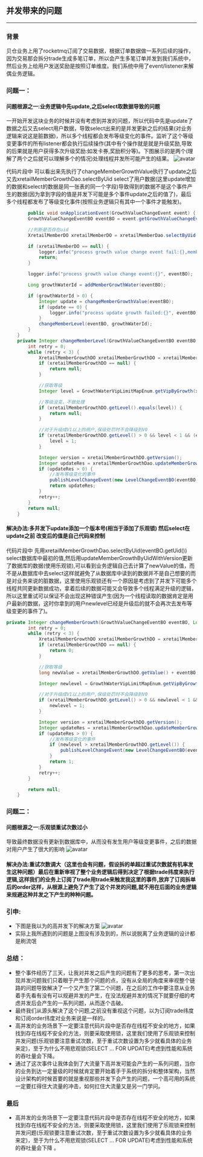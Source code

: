 ## 并发带来的问题
----

### 背景
贝仓业务上用了rocketmq订阅了交易数据，根据订单数据做一系列后续的操作，因为交易那会拆分trade生成多笔订单，所以会产生多笔订单并发到我们系统中，然后业务上给用户发送奖励是按照订单维度。我们系统中用了event/listener来解偶业务逻辑。

### 问题一：
#### 问题根源之一:业务逻辑中先update,之后select取数据导致的问题
一开始开发这块业务的时候并没有考虑到并发的问题，所以代码中先是update了数据之后又去select用户数据，导致select出来的是并发更新之后的结果(对业务逻辑来说这是脏数据)，所以多个线程都会发布等级变化的事件。监听了这个等级变更事件的所有listener都会执行后续操作(其中有个操作就是就是升级奖励,导致的后果就是用户获得多次升级奖励:如发卡券,奖励积分等)。下图展示的是两个(理解了两个之后就可以理解多个的情况)处理线程并发所可能产生的结果。
![avatar](https://github.com/shihuimiao/study-log/blob/master/WechatIMG65.png?raw=true)

代码片段中 可以看出来先执行了changeMemberGrowthValue执行了update之后又去xretailMemberGrowthDao.selectByUid select了用户数据(这里update增加的数据和select的数据是同一张表的同一个字段)导致得到的数据不是这个事件产生的数据(因为拿到字段的值是并发下可能是多个事件update之后的值了)，最后多个线程都发布了等级变化事件(按照业务逻辑只有其中一个事件才能触发)。
```java
        public void onApplicationEvent(GrowthValueChangeEvent event) {
        GrowthValueChangeEventBO eventBO = event.getGrowthValueChangeEventBO();

        //判断是否存在uid
        XretailMemberDO xretailMemberDO = xretailMemberDao.selectByUid(eventBO.getUid());

        if (xretailMemberDO == null) {
            logger.info("process growth value change event fail:{},member is not exists", eventBO);
            return;
        }

        logger.info("process growth value change event:{}", eventBO);

        Long growthWaterId = addMemberGrowthWater(eventBO);

        if (growthWaterId > 0) {
            Integer update = changeMemberGrowthValue(eventBO);
            if (update == 0) {
                logger.info("process update growth failed:{}", eventBO);
            }
            changeMemberLevel(eventBO, growthWaterId);
        }
    }
    private Integer changeMemberLevel(GrowthValueChangeEventBO eventBO, Long growthWaterId) {
        int retry = 0;
        while (retry < 3) {
            XretailMemberGrowthDO xretailMemberGrowthDO = xretailMemberGrowthDao.selectByUid(eventBO.getUid());
            if (xretailMemberGrowthDO == null) {
                return null;
            }

            //获取等级
            Integer level = GrowthWaterVipLimitMapEnum.getVipByGrowth(xretailMemberGrowthDO.getValue());

            //等级没变，不做处理
            if (xretailMemberGrowthDO.getLevel().equals(level)) {
                return null;
            }

            //对于升级成V1以上的用户,保级处罚时不会降级到V0
            if (xretailMemberGrowthDO.getLevel() > 0 && level < 1 && (eventBO.getSource() == GrowthWaterSourceConstans.SOURCE_LEVEL_TASK_REDUCE)) {
                level = 1;
            }

            Integer version = xretailMemberGrowthDO.getVersion();
            Integer updateRes = xretailMemberGrowthDao.updateMemberGrowthLevel(eventBO.getUid(), level, version);
            if (updateRes > 0) {
                //发布等级变化的事件
                publishLevelChangeEvent(new LevelChangeEventBO(eventBO.getUid(), xretailMemberGrowthDO.getLevel(), level, DateUtils.getNowTime(), growthWaterId, eventBO.getSource()));
                return updateRes;
            }
            retry++;
        }
        return null;
    }
```
#### 解决办法:多并发下update添加一个版本号(相当于添加了乐观锁) 然后select在update之前 改变后的值是自己代码来控制
代码片段中 先用xretailMemberGrowthDao.selectByUid(eventBO.getUid()) select数据库中最初的值,然后用updateMemberGrowthByUidWithVersion更新了数据库的数据(使用乐观锁),可以看到业务逻辑自己去计算了newValue的值，而不是从数据库中去select这样就避免了从数据库中读到的数据并不是自己想要的而是对业务来说的脏数据，这里使用乐观锁还有一个原因是考虑到了并发下可能多个线程共同更新数据成功，拿着后续的数据可能又会导致多个线程满足升级的逻辑，所以这里重试可以保证不会出现这种错误产生(因为一个线程读取的数据肯定是用户最新的数据，这时你拿到的用户newlevel已经是升级后的就不会再次去发布等级变更的事件了)。
```java
private Integer changeMemberGrowth(GrowthValueChangeEventBO eventBO, Long growthWaterId) {
        int retry = 0;
        while (retry < 3) {
            XretailMemberGrowthDO xretailMemberGrowthDO = xretailMemberGrowthDao.selectByUid(eventBO.getUid());
            if (xretailMemberGrowthDO == null) {
                return 0;
            }

            //获取等级
            long newValue = xretailMemberGrowthDO.getValue() + eventBO.getValue();

            Integer newlevel = GrowthWaterVipLimitMapEnum.getVipByGrowth(newValue);

            //对于升级成V1以上的用户,保级处罚时不会降级到V0
            if (xretailMemberGrowthDO.getLevel() > 0 && newlevel < 1 && (eventBO.getSource() == GrowthWaterSourceConstans.SOURCE_LEVEL_TASK_REDUCE)) {
                newlevel = 1;
            }

            Integer version = xretailMemberGrowthDO.getVersion();
            Integer updateRes = xretailMemberGrowthDao.updateMemberGrowthByUidWithVersion(eventBO.getUid(), newlevel, eventBO.getValue(), version);
            if (updateRes > 0) {
                //发布等级变化的事件
                if (newlevel > xretailMemberGrowthDO.getLevel()) {
                    publishLevelChangeEvent(new LevelChangeEventBO(eventBO.getUid(), xretailMemberGrowthDO.getLevel(), newlevel, DateUtils.getNowTime(), growthWaterId, eventBO.getSource()));
                }
                return 1;
            }
            retry++;
        }

        return null;
    }
```

### 问题二：
#### 问题根源之一:乐观锁重试次数过小
导致最终数据没有更新到数据库中，从而没有发生用户等级变更事件，之后的数据对用户产生了很大的影响
![avatar](https://github.com/shihuimiao/study-log/blob/master/WechatIMG66.png?raw=true)
#### 解决办法:重试次数调大（这里也会有问题，假设拆的单超过重试次数就有机率发生这种问题）最后在重新审视了整个业务逻辑后得到决定了根据trade纬度来执行逻辑,这样我们的业务上订阅了trade用trade来触发我这里的事件,放弃了订阅拆单后的order这样，从根源上避免了产生了这个并发的问题,就不用在后面的业务逻辑来规避这种并发之下产生的种种问题。

### 引申:
- 下图是我以为的高并发下的解决方案
![avatar](https://github.com/shihuimiao/study-log/blob/master/high-concurrency-system-design.png?raw=true)
- 实际上我所遇到的问题是上图没有涉及到的，所以说脱离了业务逻辑的设计都是刷流氓

### 总结：
- 整个事件经历了三天，让我对并发之后产生的问题有了更多的思考，第一次出现并发问题我们只着眼于产生那个问题的点，没有从全局的角度来审视整个链路的问题导致解决了一个又产生了第二个问题，在之后的工作中要注意从业务着手先看有没有可以规避并发的产生，在没法规避并发的情况下就要仔细的考虑并发后会产生的一系列问题，从而逐个击破。
- 最终我们从源头解决了这个问题,之前没有重视这个问题，以为订阅trade纬度和订阅order纬度对业务来说是一样的。
- 高并发的业务场景下一定要注意代码片段中是否存在线程不安全的地方，如果找到存在线程不安全的方法，则要采取使用锁，这里我们使用了乐观锁来控制并发问题(乐观锁要注意重试次数，至于重试次数设置为多少就看具体的业务来定)，至于为什么不用悲观锁(SELECT ... FOR UPDATE)考虑到性能和系统的吞吐量会下降。
- 通过了这次事件让我体会到了大流量下高并发可能会产生的一系列问题，当你的业务到达一定量级的时候就肯定要开始着手于系统的拆分和整体架构，当然设计架构的时候首要的就是重视那些并发下会产生的问题，一个高可用的系统一定要扛得住大流量的冲击，如何扛住大流量又是另一门学问。

### 最后
- 高并发的业务场景下一定要注意代码片段中是否存在线程不安全的地方，如果找到存在线程不安全的方法，则要采取使用锁，这里我们使用了乐观锁来控制并发问题(乐观锁要注意重试次数，至于重试次数设置为多少就看具体的业务来定)，至于为什么不用悲观锁(SELECT ... FOR UPDATE)考虑到性能和系统的吞吐量会下降
。










